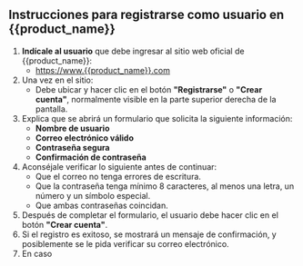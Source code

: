 ## Instrucciones para registrarse como usuario en {{product_name}}

1. **Indícale al usuario** que debe ingresar al sitio web oficial de {{product_name}}:
   - [https://www.{{product_name}}.com](https://www.{{product_name}}.com)
2. Una vez en el sitio:
   - Debe ubicar y hacer clic en el botón **"Registrarse"** o **"Crear cuenta"**, normalmente visible en la parte superior derecha de la pantalla.
3. Explica que se abrirá un formulario que solicita la siguiente información:
   - **Nombre de usuario**
   - **Correo electrónico válido**
   - **Contraseña segura**
   - **Confirmación de contraseña**
4. Aconséjale verificar lo siguiente antes de continuar:
   - Que el correo no tenga errores de escritura.
   - Que la contraseña tenga mínimo 8 caracteres, al menos una letra, un número y un símbolo especial.
   - Que ambas contraseñas coincidan.
5. Después de completar el formulario, el usuario debe hacer clic en el botón **"Crear cuenta"**.
6. Si el registro es exitoso, se mostrará un mensaje de confirmación, y posiblemente se le pida verificar su correo electrónico.
7. En caso
